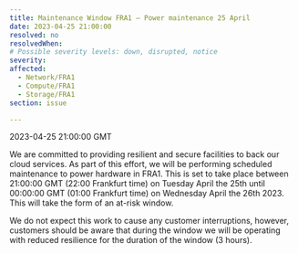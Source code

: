 ```yaml
---
title: Maintenance Window FRA1 – Power maintenance 25 April
date: 2023-04-25 21:00:00
resolved: no
resolvedWhen:
# Possible severity levels: down, disrupted, notice
severity: 
affected:
  - Network/FRA1
  - Compute/FRA1
  - Storage/FRA1
section: issue

---
```


2023-04-25 21:00:00 GMT

We are committed to providing resilient and secure facilities to back our cloud services. As part of this effort, we will be performing scheduled maintenance to power hardware in FRA1. This is set to take place between 21:00:00 GMT (22:00 Frankfurt time) on Tuesday April the 25th until 00:00:00 GMT (01:00 Frankfurt time) on Wednesday April the 26th 2023. This will take the form of an at-risk window.

We do not expect this work to cause any customer interruptions, however, customers should be aware that during the window we will be operating with reduced resilience for the duration of the window (3 hours).

